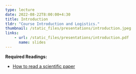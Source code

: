 ```yaml
---
type: lecture
date: 2022-08-22T8:00:00+4:30
title: Introduction
tldr: "Course Introduction and Logistics."
thumbnail: /static_files/presentations/introduction.jpeg
links:
    - url: /static_files/presentations/introduction.pdf
      name: slides
---
```

**Required Readings:**
- [How to read a scientific paper](https://web.stanford.edu/class/ee384m/Handouts/HowtoReadPaper.pdf)
